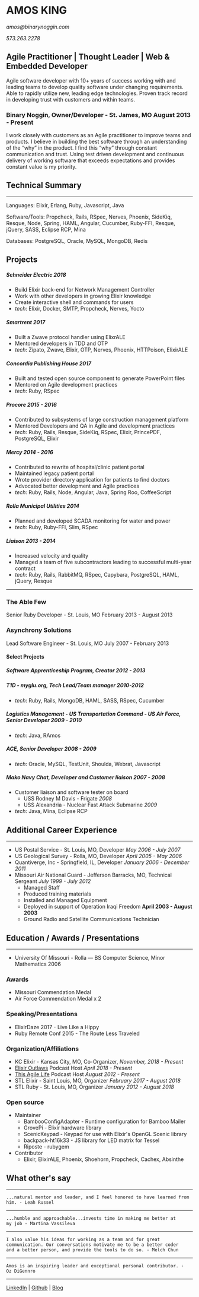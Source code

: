 # AMOS KING

_amos@binarynoggin.com_

_573.263.2278_

## Agile Practitioner | Thought Leader | Web & Embedded Developer

Agile software developer with 10+ years of success working with and
leading teams to develop quality software under changing requirements.
Able to rapidly utilize new, leading edge technologies. Proven track
record in developing trust with customers and within teams.

### Binary Noggin, Owner/Developer - St. James, MO August 2013 - Present

I work closely with customers as an Agile practitioner to improve teams
and products.  I believe in building the best software through an
understanding of the “why” in the product. I find this “why” through
constant communication and trust. Using test driven development and
continuous delivery of working software that exceeds expectations and
provides constant value is my priority.

## Technical Summary

---

Languages: Elixir, Erlang, Ruby, Javascript, Java

Software/Tools: Propcheck, Rails, RSpec, Nerves, Phoenix, SideKiq, Resque, Node,
Spring, HAML, Angular, Cucumber, Ruby-FFI, Resque, jQuery, SASS, Eclipse
RCP, Mina

Databases: PostgreSQL, Oracle, MySQL, MongoDB, Redis

## Projects

#####  Schneider Electric _2018_

* Build Elixir back-end for Network Management Controller
* Work with other developers in growing Elixir knowledge
* Create interactive shell and commands for users
* _tech_: Elixir, Docker, SMTP, Propcheck, Nerves, Yocto

#####  Smartrent _2017_

* Built a Zwave protocol handler using ElixrALE
* Mentored developers in TDD and OTP
* _tech_: Zipato, Zwave, Elixir, OTP, Nerves, Phoenix, HTTPoison,
  ElixirALE

##### Concordia Publishing House _2017_

* Built and tested open source component to generate PowerPoint files
* Mentored on Agile development practices
* _tech_: Ruby, RSpec

##### Procore _2015 - 2016_

* Contributed to subsystems of large construction management platform
* Mentored Developers and QA in Agile and development practices
* _tech_: Ruby, Rails, Resque, SideKiq, RSpec, Elixir, PrincePDF, PostgreSQL, Elixir

##### Mercy _2014 - 2016_

* Contributed to rewrite of hospital/clinic patient portal
* Maintained legacy patient portal
* Wrote provider directory application for patients to find doctors
* Advocated better development and Agile practices
* _tech_: Ruby, Rails, Node, Angular, Java, Spring Roo, CoffeeScript

##### Rolla Municipal Utilities _2014_

* Planned and developed SCADA monitoring for water and power
* _tech_: Ruby, Ruby-FFI, Slim, RSpec

##### Liaison _2013 - 2014_

* Increased velocity and quality
* Managed a team of five subcontractors leading to successful multi-year contract
* _tech_: Ruby, Rails, RabbitMQ, RSpec, Capybara, PostgreSQL, HAML, jQuery, Resque

---

### The Able Few
Senior Ruby Developer - St. Louis, MO February 2013 - August 2013

### Asynchrony Solutions
Lead Software Engineer - St. Louis, MO July 2007 - February 2013

#### Select Projects

##### Software Apprenticeship Program, Creator _2012 - 2013_

##### T1D - myglu.org, Tech Lead/Team manager _2010-2012_

* _tech_: Ruby, Rails, MongoDB, HAML, SASS, RSpec, Cucumber

##### Logistics Management - US Transportation Command - US Air Force, Senior Developer _2009 - 2010_

* _tech_: Java, RAmos

##### ACE, Senior Developer _2008 - 2009_

* _tech_: Oracle, MySQL, TestUnit, Shoulda, Webrat, Javascript

##### Mako Navy Chat, Developer and Customer liaison _2007 - 2008_

* Customer liaison and software tester on board
  * USS Rodney M Davis - Frigate _2008_
  * USS Alexandria - Nuclear Fast Attack Submarine _2009_
* _tech_: Java, Mina, Eclipse RCP


## Additional Career Experience

---

* US Postal Service - St. Louis, MO, Developer _May 2006 - July 2007_
* US Geological Survey - Rolla, MO, Developer _April 2005 - May 2006_
* Quantiverge, Inc - Springfield, IL, Developer _January 2006 - December 2011_
* Missouri Air National Guard - Jefferson Barracks, MO, Technical Sergeant _July 1999 - July 2012_
  * Managed Staff
  * Produced training materials
  * Installed and Managed Equipment
  * Deployed in support of Operation Iraqi Freedom **April 2003 - August 2003**
  * Ground Radio and Satellite Communications Technician

## Education / Awards / Presentations

---

* University Of Missouri - Rolla — BS Computer Science, Minor Mathematics 2006

### Awards

  * Missouri Commendation Medal
  * Air Force Commendation Medal x 2

### Speaking/Presentations

* ElixirDaze 2017 - Live Like a Hippy
* Ruby Remote Conf 2015 - The Route Less Traveled

### Organization/Affiliations

* KC Elixir - Kansas City, MO, Co-Organizer, _November, 2018 - Present_
* [Elixir Outlaws][outlaws] Podcast Host _April 2018 - Present_
* [This Agile Life][agile_life] Podcast Host _August 2012 - Present_
* STL Elixir - Saint Louis, MO, Organizer _February 2017 - August 2018_
* STL Ruby - St. Louis, MO, Organizer _January 2012 - August 2018_

### Open source

* Maintainer
  * BambooConfigAdapter - Runtime configuration for Bamboo Mailer
  * GrovePi - Elixir hardware library
  * ScenicKeypad - Keypad for use with Elixir's OpenGL Scenic library
  * backpack-ht16k33 - JS library for LED matrix for Tessel
  * Riposte - rubygem
* Contributor
  * Elixir, ElixirALE, Phoenix, Shoehorn, Propcheck, Cachex, Absinthe

## What other's say

---

    ...natural mentor and leader, and I feel honored to have learned from
    him. - Leah Russel

---

    ...humble and approachable...invests time in making me better at
    my job - Martina Vassileva

---

    I also value his ideas for working as a team and for great
    communication. Our conversations motivate me to be a better coder
    and a better person, and provide the tools to do so. - Melch Chun

---

    Amos is an inspiring leader and exceptional personal contributor. -
    Oz DiGennro

---


[LinkedIn][linkedin] | [Github][github] | [Blog][personal blog]

[linkedin]: https://www.linkedin.com/in/amosking/
[github]: http://github.com/adkron
[personal blog]: http://dirtyinformation.com
[business]: http://binarynoggin.com
[outlaws]: https://elixiroutlaws.com
[agile_life]: http://thisagilelife.com
